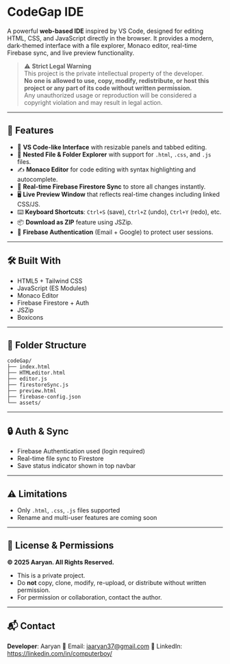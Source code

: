 # CodeGap IDE

A powerful **web-based IDE** inspired by VS Code, designed for editing HTML, CSS, and JavaScript directly in the browser. It provides a modern, dark-themed interface with a file explorer, Monaco editor, real-time Firebase sync, and live preview functionality.

> ⚠️ **Strict Legal Warning**  
> This project is the private intellectual property of the developer.  
> **No one is allowed to use, copy, modify, redistribute, or host this project or any part of its code without written permission.**  
> Any unauthorized usage or reproduction will be considered a copyright violation and may result in legal action.

---

## 🚀 Features

- 🧠 **VS Code-like Interface** with resizable panels and tabbed editing.
- 📁 **Nested File & Folder Explorer** with support for `.html`, `.css`, and `.js` files.
- ✍️ **Monaco Editor** for code editing with syntax highlighting and autocomplete.
- 🔄 **Real-time Firebase Firestore Sync** to store all changes instantly.
- 🖥️ **Live Preview Window** that reflects real-time changes including linked CSS/JS.
- ⌨️ **Keyboard Shortcuts**: `Ctrl+S` (save), `Ctrl+Z` (undo), `Ctrl+Y` (redo), etc.
- 📦 **Download as ZIP** feature using JSZip.
- 🔐 **Firebase Authentication** (Email + Google) to protect user sessions.

---

## 🛠️ Built With

- HTML5 + Tailwind CSS  
- JavaScript (ES Modules)  
- Monaco Editor  
- Firebase Firestore + Auth  
- JSZip  
- Boxicons

---

## 📂 Folder Structure

```
codeGap/
├── index.html
├── HTMLeditor.html
├── editor.js
├── firestoreSync.js
├── preview.html
├── firebase-config.json
└── assets/
```

---

## 🔒 Auth & Sync

- Firebase Authentication used (login required)
- Real-time file sync to Firestore
- Save status indicator shown in top navbar

---

## ⚠️ Limitations

- Only `.html`, `.css`, `.js` files supported  
- Rename and multi-user features are coming soon

---

## 🛑 License & Permissions

**© 2025 Aaryan. All Rights Reserved.**

- This is a private project.  
- Do **not** copy, clone, modify, re-upload, or distribute without written permission.  
- For permission or collaboration, contact the author.

---

## 📬 Contact

**Developer**: Aaryan 
📧 Email: iaaryan37@gmail.com 
🔗 LinkedIn: https://linkedin.com/in/computerboy/

